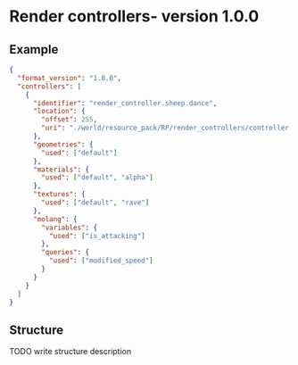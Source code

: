 # Render controllers- version 1.0.0

## Example

```json
{
  "format_version": "1.0.0",
  "controllers": [
    {
      "identifier": "render_controller.sheep.dance",
      "location": {
        "offset": 255,
        "uri": "./world/resource_pack/RP/render_controllers/controller.sheep.json"
      },
      "geometries": {
        "used": ["default"]
      },
      "materials": {
        "used": ["default", "alpha"]
      },
      "textures": {
        "used": ["default", "rave"]
      },
      "molang": {
        "variables": {
          "used": ["is_attacking"]
        },
        "queries": {
          "used": ["modified_speed"]
        }
      }
    }
  ]
}
```

## Structure

TODO write structure description
